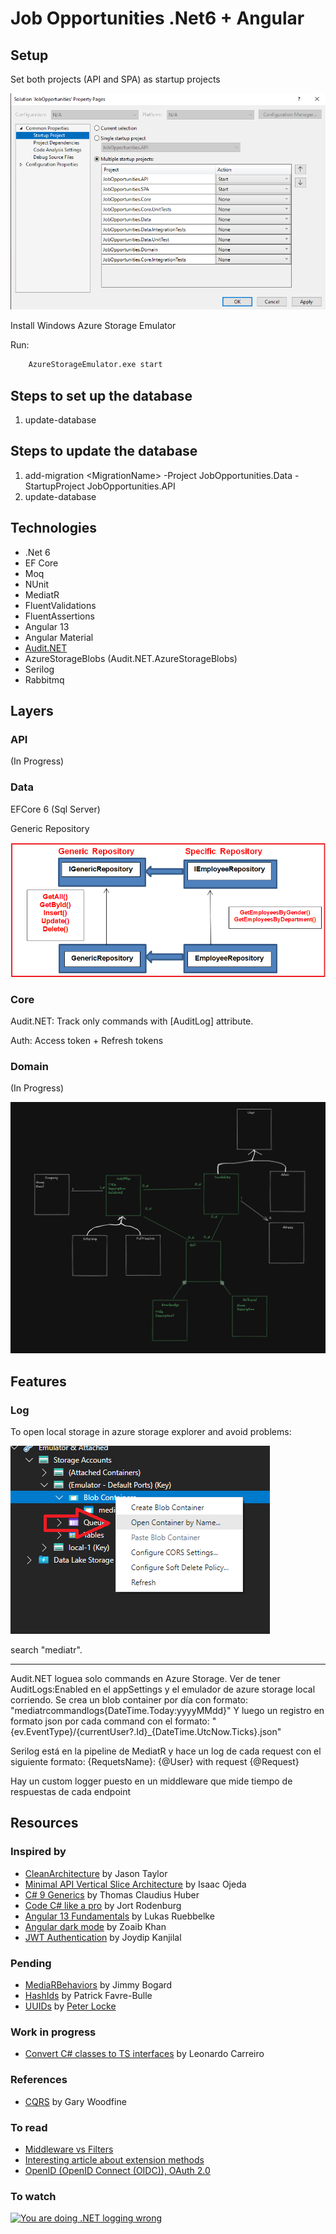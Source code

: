 # Job Opportunities .Net6 + Angular

## Setup

Set both projects (API and SPA) as startup projects

![Startup projects](2022-08-08-16-03-01.png)

Install Windows Azure Storage Emulator

Run:

```bash
    AzureStorageEmulator.exe start
```

## Steps to set up the database

1) update-database

## Steps to update the database

1) add-migration \<MigrationName\> -Project JobOpportunities.Data -StartupProject JobOpportunities.API
2) update-database

## Technologies

* .Net 6
* EF Core
* Moq
* NUnit
* MediatR
* FluentValidations
* FluentAssertions
* Angular 13
* Angular Material
* [Audit.NET](https://github.com/thepirat000/Audit.NET)
* AzureStorageBlobs (Audit.NET.AzureStorageBlobs)
* Serilog
* Rabbitmq

## Layers

### API

(In Progress)

### Data

EFCore 6 (Sql Server)

Generic Repository

![Generic Repository](2022-08-04-15-24-36.png)

### Core

Audit.NET: Track only commands with [AuditLog] attribute.

Auth: Access token + Refresh tokens

### Domain

(In Progress)

![Domain Model](2022-08-04-16-44-22.png)

## Features

### Log

To open local storage in azure storage explorer and avoid problems:

![add by name](2022-08-10-16-05-03.png)

search "mediatr".

---

Audit.NET loguea solo commands en Azure Storage. Ver de tener AuditLogs:Enabled en el appSettings y el emulador de azure storage local corriendo.
Se crea un blob container por día con formato: "mediatrcommandlogs{DateTime.Today:yyyyMMdd}"
Y luego un registro en formato json por cada command con el formato: "{ev.EventType}/{currentUser?.Id}_{DateTime.UtcNow.Ticks}.json"

Serilog está en la pipeline de MediatR y hace un log de cada request con el siguiente formato:
{RequetsName}: {@User} with request {@Request}

Hay un custom logger puesto en un middleware que mide tiempo de respuestas de cada endpoint

## Resources

### Inspired by

* [CleanArchitecture](https://github.com/jasontaylordev/CleanArchitecture) by Jason Taylor
* [Minimal API Vertical Slice Architecture](https://github.com/isaacOjeda/MinimalApiArchitecture) by Isaac Ojeda
* [C# 9 Generics](https://app.pluralsight.com/library/courses/c-sharp-generics/table-of-contents) by Thomas Claudius Huber
* [Code C# like a pro](https://www.oreilly.com/library/view/code-like-a/9781617298028/) by Jort Rodenburg
* [Angular 13 Fundamentals](https://frontendmasters.com/courses/angular-13/) by Lukas Ruebbelke
* [Angular dark mode](https://zoaibkhan.com/blog/angular-material-dark-mode-in-3-steps) by Zoaib Khan
* [JWT Authentication](https://www.codemag.com/Article/2105051/Implementing-JWT-Authentication-in-ASP.NET-Core-5) by Joydip Kanjilal
  
### Pending

* [MediaRBehaviors](https://github.com/jbogard/MediatR/wiki/Behaviors) by Jimmy Bogard
* [HashIds](https://medium.com/@patrickfav/a-better-way-to-protect-your-database-ids-a33fa9867552) by Patrick Favre-Bulle
* [UUIDs](https://medium.com/lightrail/prevent-business-intelligence-leaks-by-using-uuids-instead-of-database-ids-on-urls-and-in-apis-17f15669fd2e) by [Peter Locke](https://medium.com/@pdlocke)

### Work in progress

* [Convert C# classes to TS interfaces](https://www.freecodecamp.org/news/the-easy-way-to-get-typescript-interfaces-from-c-java-or-python-code-in-any-ide-c3acac1e366a/) by Leonardo Carreiro

### References

* [CQRS](https://garywoodfine.com/what-is-cqrs/) by Gary Woodfine

### To read

* [Middleware vs Filters](https://www.thetechplatform.com/post/middleware-and-filters-power-in-asp-net-core)
* [Interesting article about extension methods](https://weblogs.asp.net/scottgu/new-orcas-language-feature-extension-methods)
* [OpenID (OpenID Connect (OIDC)), OAuth 2.0](https://dev.to/isaacojeda/aspnet-core-servidor-de-autenticacion-con-openid-connect-59kh)

### To watch

[![You are doing .NET logging wrong](https://img.youtube.com/vi/bnVfrd3lRv8/0.jpg)](https://www.youtube.com/watch?v=bnVfrd3lRv8)